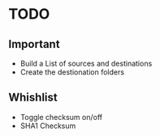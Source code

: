 TODO
==============


Important
---------
* Build a List of sources and destinations
* Create the destionation folders

Whishlist
--
* Toggle checksum on/off
* SHA1 Checksum